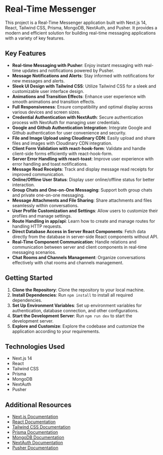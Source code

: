 # Real-Time Messenger

This project is a Real-Time Messenger application built with Next.js 14, React, Tailwind CSS, Prisma, MongoDB, NextAuth, and Pusher. It provides a modern and efficient solution for building real-time messaging applications with a variety of key features.

## Key Features

- **Real-time Messaging with Pusher**: Enjoy instant messaging with real-time updates and notifications powered by Pusher.
- **Message Notifications and Alerts**: Stay informed with notifications for new messages and alerts.
- **Sleek UI Design with Tailwind CSS**: Utilize Tailwind CSS for a sleek and customizable user interface design.
- **Animations and Transition Effects**: Enhance user experience with smooth animations and transition effects.
- **Full Responsiveness**: Ensure compatibility and optimal display across various devices and screen sizes.
- **Credential Authentication with NextAuth**: Secure authentication process with NextAuth for managing user credentials.
- **Google and Github Authentication Integration**: Integrate Google and Github authentication for user convenience and security.
- **File and Image Upload using Cloudinary CDN**: Easily upload and share files and images with Cloudinary CDN integration.
- **Client Form Validation with react-hook-form**: Validate and handle client-side forms efficiently with react-hook-form.
- **Server Error Handling with react-toast**: Improve user experience with error handling and toast notifications.
- **Message Read Receipts**: Track and display message read receipts for improved communication.
- **Online/Offline User Status**: Display user online/offline status for better interaction.
- **Group Chats and One-on-One Messaging**: Support both group chats and private one-on-one messaging.
- **Message Attachments and File Sharing**: Share attachments and files seamlessly within conversations.
- **User Profile Customization and Settings**: Allow users to customize their profiles and manage settings.
- **Route Handling in app/api**: Learn how to create and manage routes for handling HTTP requests.
- **Direct Database Access in Server React Components**: Fetch data directly from the database in server-side React components without API.
- **Real-Time Component Communication**: Handle relations and communication between server and client components in real-time messaging scenarios.
- **Chat Rooms and Channels Management**: Organize conversations effectively with chat rooms and channels management.

## Getting Started

1. **Clone the Repository**: Clone the repository to your local machine.
2. **Install Dependencies**: Run `npm install` to install all required dependencies.
3. **Set Up Environment Variables**: Set up environment variables for authentication, database connection, and other configurations.
4. **Start the Development Server**: Run `npm run dev` to start the development server.
5. **Explore and Customize**: Explore the codebase and customize the application according to your requirements.

## Technologies Used

- Next.js 14
- React
- Tailwind CSS
- Prisma
- MongoDB
- NextAuth
- Pusher

## Additional Resources

- [Next.js Documentation](https://nextjs.org/docs)
- [React Documentation](https://reactjs.org/docs)
- [Tailwind CSS Documentation](https://tailwindcss.com/docs)
- [Prisma Documentation](https://www.prisma.io/docs)
- [MongoDB Documentation](https://docs.mongodb.com)
- [NextAuth Documentation](https://next-auth.js.org/getting-started/introduction)
- [Pusher Documentation](https://pusher.com/docs)

